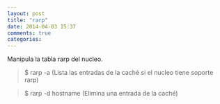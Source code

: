 ```yaml
---
layout: post
title: "rarp"
date: 2014-04-03 15:37
comments: true
categories: 
---
```

Manipula la tabla rarp del nucleo.

>$ rarp -a (Lista las entradas de la caché si el nucleo tiene soporte rarp)

>$ rarp -d hostname (Elimina una entrada de la caché)

